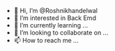 - 👋 Hi, I’m @Roshnikhandelwal
- 👀 I’m interested in Back Emd
- 🌱 I’m currently learning ...
- 💞️ I’m looking to collaborate on ...
- 📫 How to reach me ...

<!---
Roshnikhandelwal/Roshnikhandelwal is a ✨ special ✨ repository because its `README.md` (this file) appears on your GitHub profile.
You can click the Preview link to take a look at your changes.
--->

